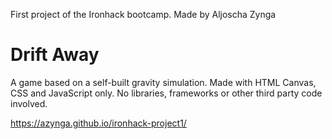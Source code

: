 First project of the Ironhack bootcamp.
Made by Aljoscha Zynga

# Drift Away
A game based on a self-built gravity simulation. Made with HTML Canvas, CSS and JavaScript only. No libraries, frameworks or other third party code involved.

https://azynga.github.io/ironhack-project1/
